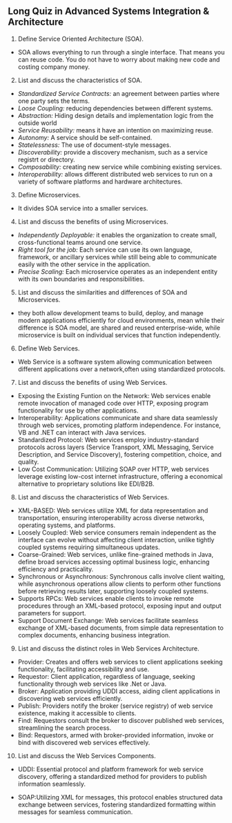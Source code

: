 ## Long Quiz in Advanced Systems Integration & Architecture
1. Define Service Oriented Architecture (SOA).
- SOA allows everything to run through a single interface. That means you can reuse code. You do not have to worry about making new code and costing company money.
2. List and discuss the characteristics of SOA.
- _Standardized Service Contracts:_ an agreement between parties where one party sets the terms.
- _Loose Coupling:_ reducing dependencies between different systems.
- _Abstraction:_ Hiding design details and implementation logic from the outside world
- _Service Reusability:_ means it have an intention on maximizing reuse.
- _Autonomy:_ A service should be self-contained.
- _Statelessness:_ The use of document-style messages.
- _Discoverability:_ provide a discovery mechanism, such as a service registrt or directory.
- _Composability:_ creating new service while combining existing services.
- _Interoperability:_ allows different distributed web services to run on a variety of software platforms and hardware architectures.
3. Define Microservices.
- It divides SOA service into a smaller services.
4. List and discuss the benefits of using Microservices.
- _Independently Deployable:_ it enables the organization to create small, cross-functional teams around one service.
- _Right tool for the job:_ Each service can use its own language, framework, or ancillary services while still being able to communicate easily with the other service in the application.
- _Precise Scaling:_ Each microservice operates as an independent entity with its own boundaries and responsibilities.
5. List and discuss the similarities and differences of SOA and Microservices.
- they both allow development teams to build, deploy, and manage modern applications efficiently for cloud environments, mean while their difference is SOA model, are shared and reused enterprise-wide, while microservice is built on individual services that function independently.
6. Define Web Services.
- Web Service is a software system allowing communication between different applications over a network,often using standardized protocols.
7. List and discuss the benefits of using Web Services.
- Exposing the Existing Funtion on the Network: Web services enable remote invocation of managed code over HTTP, exposing program functionality for use by other applications.
- Interoperability: Applications communicate and share data seamlessly through web services, promoting platform independence. For instance, VB and .NET can interact with Java services.
- Standardized Protocol: Web services employ industry-standard protocols across layers (Service Transport, XML Messaging, Service Description, and Service Discovery), fostering competition, choice, and quality.
- Low Cost Communication: Utilizing SOAP over HTTP, web services leverage existing low-cost internet infrastructure, offering a economical alternative to proprietary solutions like EDI/B2B.

8. List and discuss the characteristics of Web Services.
- XML-BASED: Web services utilize XML for data representation and transportation, ensuring interoperability across diverse networks, operating systems, and platforms.
- Loosely Coupled: Web service consumers remain independent as the interface can evolve without affecting client interaction, unlike tightly coupled systems requiring simultaneous updates.
- Coarse-Grained: Web services, unlike fine-grained methods in Java, define broad services accessing optimal business logic, enhancing efficiency and practicality.
- Synchronous or Asynchronous: Synchronous calls involve client waiting, while asynchronous operations allow clients to perform other functions before retrieving results later, supporting loosely coupled systems.
- Supports RPCs: Web services enable clients to invoke remote procedures through an XML-based protocol, exposing input and output parameters for support.
- Support Document Exchange: Web services facilitate seamless exchange of XML-based documents, from simple data representation to complex documents, enhancing business integration.
9. List and discuss the distinct roles in Web Services Architecture.
- Provider: Creates and offers web services to client applications seeking functionality, facilitating accessibility and use.
- Requestor: Client application, regardless of language, seeking functionality through web services like .Net or Java.
- Broker: Application providing UDDI access, aiding client applications in discovering web services efficiently.
- Publish: Providers notify the broker (service registry) of web service existence, making it accessible to clients.
- Find: Requestors consult the broker to discover published web services, streamlining the search process.
- Bind: Requestors, armed with broker-provided information, invoke or bind with discovered web services effectively.
10. List and discuss the Web Services Components.
- UDDI: Essential protocol and platform framework for web service discovery, offering a standardized method for providers to publish information seamlessly.

- SOAP:Utilizing XML for messages, this protocol enables structured data exchange between services, fostering standardized formatting within messages for seamless communication.
